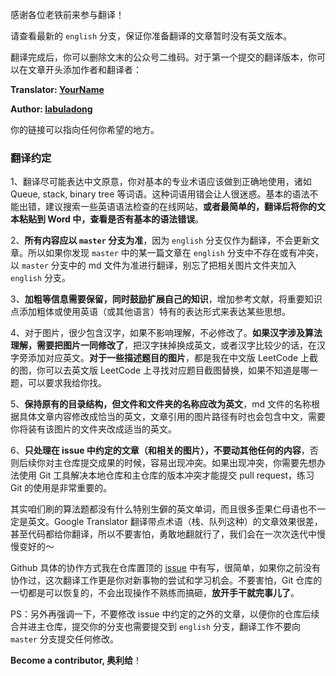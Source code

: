 感谢各位老铁前来参与翻译！

请查看最新的 `english` 分支，保证你准备翻译的文章暂时没有英文版本。

翻译完成后，你可以删除文末的公众号二维码。对于第一个提交的翻译版本，你可以在文章开头添加作者和翻译者：

**Translator: [YourName](https://github.com/YourName)**

**Author: [labuladong](https://github.com/labuladong)**

你的链接可以指向任何你希望的地方。

### 翻译约定

1、翻译尽可能表达中文原意，你对基本的专业术语应该做到正确地使用，诸如 Queue, stack, binary tree 等词语。这种词语用错会让人很迷惑。基本的语法不能出错，建议搜索一些英语语法检查的在线网站，**或者最简单的，翻译后将你的文本粘贴到 Word 中，查看是否有基本的语法错误**。

2、**所有内容应以 `master` 分支为准**，因为 `english` 分支仅作为翻译，不会更新文章。所以如果你发现 `master` 中的某一篇文章在 `english` 分支中不存在或有冲突，以 `master` 分支中的 md 文件为准进行翻译，别忘了把相关图片文件夹加入 `english` 分支。

3、**加粗等信息需要保留，同时鼓励扩展自己的知识**，增加参考文献，将重要知识点添加粗体或使用英语（或其他语言）特有的表达形式来表达某些思想。

4、对于图片，很少包含汉字，如果不影响理解，不必修改了。**如果汉字涉及算法理解，需要把图片一同修改了**，把汉字抹掉换成英文，或者汉字比较少的话，在汉字旁添加对应英文。**对于一些描述题目的图片**，都是我在中文版 LeetCode 上截的图，你可以去英文版 LeetCode 上寻找对应题目截图替换，如果不知道是哪一题，可以要求我给你找。

5、**保持原有的目录结构，但文件和文件夹的名称应改为英文**，md 文件的名称根据具体文章内容修改成恰当的英文，文章引用的图片路径有时也会包含中文，需要你将装有该图片的文件夹改成适当的英文。

6、**只处理在 issue 中约定的文章（和相关的图片），不要动其他任何的内容**，否则后续你对主仓库提交成果的时候，容易出现冲突。如果出现冲突，你需要先想办法使用 Git 工具解决本地仓库和主仓库的版本冲突才能提交 pull request，练习 Git 的使用是非常重要的。

其实咱们刷的算法题都没有什么特别生僻的英文单词，而且很多歪果仁母语也不一定是英文。Google Translator 翻译带点术语（栈、队列这种）的文章效果很差，甚至代码都给你翻译，所以不要害怕，勇敢地翻就行了，我们会在一次次迭代中慢慢变好的～

Github 具体的协作方式我在仓库置顶的 [issue](https://github.com/labuladong/fucking-algorithm/issues/9) 中有写，很简单，如果你之前没有协作过，这次翻译工作更是你对新事物的尝试和学习机会。不要害怕，Git 仓库的一切都是可以恢复的，不会出现操作不熟练而搞砸，**放开手干就完事儿了**。

PS：另外再强调一下，不要修改 issue 中约定的之外的文章，以便你的仓库后续合并进主仓库，提交你的分支也需要提交到 `english` 分支，翻译工作不要向 `master` 分支提交任何修改。

**Become a contributor, 奥利给**！
